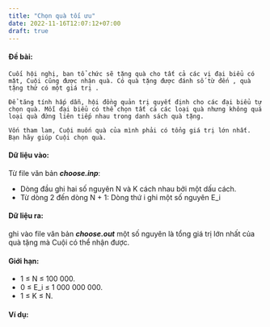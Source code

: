 ```yaml
---
title: "Chọn quà tối ưu"
date: 2022-11-16T12:07:12+07:00
draft: true
---
```


#### Đề bài:

    Cuối hội nghị, ban tổ chức sẽ tặng quà cho tất cả các vị đại biểu có mặt, Cuội cũng được nhận quà. Có quà tặng được đánh số từ đến , quà tặng thứ có một giá trị .

    Để tăng tính hấp dẫn, hội đồng quản trị quyết định cho các đại biểu tự chọn quà. Mỗi đại biểu có thể chọn tất cả các loại quà nhưng không quá loại quà đứng liên tiếp nhau trong danh sách quà tặng.

    Vốn tham lam, Cuội muốn quà của mình phải có tổng giá trị lớn nhất. Bạn hãy giúp Cuội chọn quà.

#### Dữ liệu vào:

Từ file văn bản **_choose.inp_**:

- Dòng đầu ghi hai số nguyên N và K cách nhau bởi một dấu cách.
- Từ dòng 2 đến dòng N + 1: Dòng thứ i ghi một số nguyên E_i

#### Dữ liệu ra:

ghi vào file văn bản **_choose.out_** một số nguyên là tổng giá trị lớn nhất của quà tặng mà Cuội có thể nhận được.

#### Giới hạn:

- 1 ≤ N ≤ 100 000.
- 0 ≤ E_i ≤ 1 000 000 000.
- 1 ≤ K ≤ N.

#### Ví dụ:

